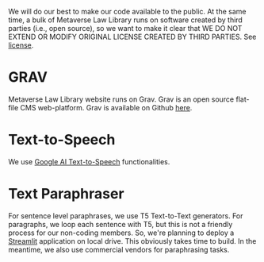We will do our best to make our code available to the public. At the same time, a bulk of Metaverse Law Library runs on software created by third parties (i.e., open source), so we want to make it clear that WE DO NOT EXTEND OR MODIFY ORIGINAL LICENSE CREATED BY THIRD PARTIES. See <a href="https://github.com/metaverselaw/lawlib/blob/main/LICENSE">license</a>.

# GRAV
Metaverse Law Library website runs on Grav. Grav is an open source flat-file CMS web-platform. Grav is available on Github <a href="https://github.com/getgrav/grav" target="_blank">here</a>.

# Text-to-Speech
We use <a href="https://cloud.google.com/text-to-speech" target="_blank">Google AI Text-to-Speech</a> functionalities.

# Text Paraphraser
For sentence level paraphrases, we use T5 Text-to-Text generators. For paragraphs, we loop each sentence with T5, but this is not a friendly process for our non-coding members. So, we're planning to deploy a <a href="https://streamlit.io" target="_blank">Streamlit</a> application on local drive. This obviously takes time to build. In the meantime, we also use commercial vendors for paraphrasing tasks.
